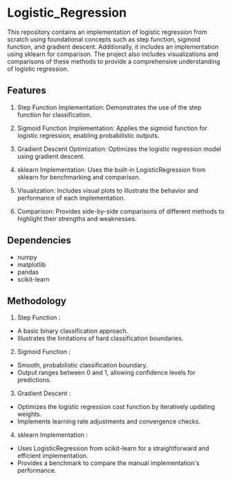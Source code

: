 # Logistic_Regression

This repository contains an implementation of logistic regression from scratch using foundational concepts such as step function, sigmoid function, and gradient descent. Additionally, it includes an implementation using sklearn for comparison. The project also includes visualizations and comparisons of these methods to provide a comprehensive understanding of logistic regression.

## Features

1. Step Function Implementation: Demonstrates the use of the step function for classification.

2. Sigmoid Function Implementation: Applies the sigmoid function for logistic regression, enabling probabilistic outputs.

3. Gradient Descent Optimization: Optimizes the logistic regression model using gradient descent.

4. sklearn Implementation: Uses the built-in LogisticRegression from sklearn for benchmarking and comparison.

5. Visualization: Includes visual plots to illustrate the behavior and performance of each implementation.

6. Comparison: Provides side-by-side comparisons of different methods to highlight their strengths and weaknesses.

## Dependencies

- numpy
- matplotlib
- pandas 
- scikit-learn

## Methodology

1. Step Function :
- A basic binary classification approach.
- Illustrates the limitations of hard classification boundaries.

2. Sigmoid Function :
- Smooth, probabilistic classification boundary.
- Output ranges between 0 and 1, allowing confidence levels for predictions.

3. Gradient Descent :
- Optimizes the logistic regression cost function by iteratively updating weights.
- Implements learning rate adjustments and convergence checks.

4. sklearn Implementation :
- Uses LogisticRegression from scikit-learn for a straightforward and efficient implementation.
- Provides a benchmark to compare the manual implementation's performance.
